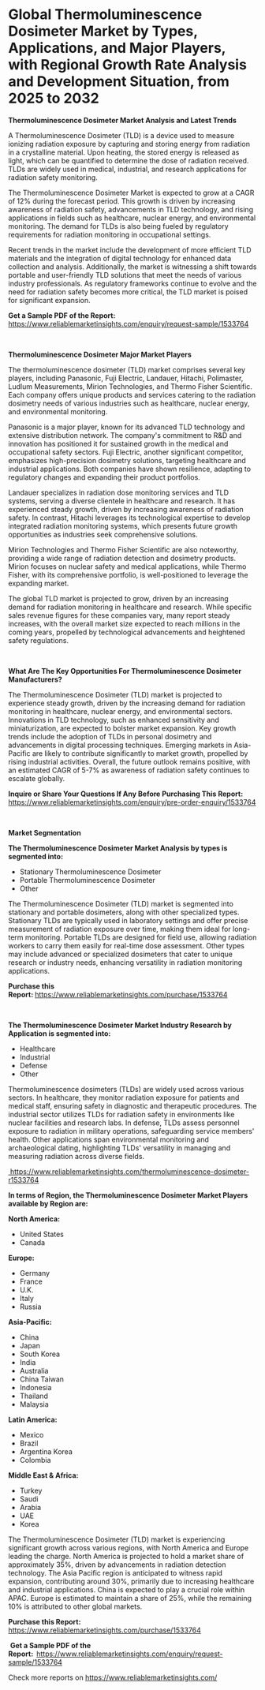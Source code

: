 <p><h1>Global Thermoluminescence Dosimeter Market by Types, Applications, and Major Players, with Regional Growth Rate Analysis and Development Situation, from 2025 to 2032</h1></p><p><strong>Thermoluminescence Dosimeter Market Analysis and Latest Trends</strong></p>
<p><p>A Thermoluminescence Dosimeter (TLD) is a device used to measure ionizing radiation exposure by capturing and storing energy from radiation in a crystalline material. Upon heating, the stored energy is released as light, which can be quantified to determine the dose of radiation received. TLDs are widely used in medical, industrial, and research applications for radiation safety monitoring.</p><p>The Thermoluminescence Dosimeter Market is expected to grow at a CAGR of 12% during the forecast period. This growth is driven by increasing awareness of radiation safety, advancements in TLD technology, and rising applications in fields such as healthcare, nuclear energy, and environmental monitoring. The demand for TLDs is also being fueled by regulatory requirements for radiation monitoring in occupational settings.</p><p>Recent trends in the market include the development of more efficient TLD materials and the integration of digital technology for enhanced data collection and analysis. Additionally, the market is witnessing a shift towards portable and user-friendly TLD solutions that meet the needs of various industry professionals. As regulatory frameworks continue to evolve and the need for radiation safety becomes more critical, the TLD market is poised for significant expansion.</p></p>
<p><strong>Get a Sample PDF of the Report:&nbsp;</strong> <a href="https://www.reliablemarketinsights.com/enquiry/request-sample/1533764?utm_campaign=3196&utm_medium=2&utm_source=Github&utm_content=ia&utm_term=08042025&utm_id=thermoluminescence-dosimeter">https://www.reliablemarketinsights.com/enquiry/request-sample/1533764</a></p>
<p>&nbsp;</p>
<p><strong>Thermoluminescence Dosimeter Major Market Players</strong></p>
<p><p>The thermoluminescence dosimeter (TLD) market comprises several key players, including Panasonic, Fuji Electric, Landauer, Hitachi, Polimaster, Ludlum Measurements, Mirion Technologies, and Thermo Fisher Scientific. Each company offers unique products and services catering to the radiation dosimetry needs of various industries such as healthcare, nuclear energy, and environmental monitoring.</p><p>Panasonic is a major player, known for its advanced TLD technology and extensive distribution network. The company's commitment to R&D and innovation has positioned it for sustained growth in the medical and occupational safety sectors. Fuji Electric, another significant competitor, emphasizes high-precision dosimetry solutions, targeting healthcare and industrial applications. Both companies have shown resilience, adapting to regulatory changes and expanding their product portfolios.</p><p>Landauer specializes in radiation dose monitoring services and TLD systems, serving a diverse clientele in healthcare and research. It has experienced steady growth, driven by increasing awareness of radiation safety. In contrast, Hitachi leverages its technological expertise to develop integrated radiation monitoring systems, which presents future growth opportunities as industries seek comprehensive solutions.</p><p>Mirion Technologies and Thermo Fisher Scientific are also noteworthy, providing a wide range of radiation detection and dosimetry products. Mirion focuses on nuclear safety and medical applications, while Thermo Fisher, with its comprehensive portfolio, is well-positioned to leverage the expanding market.</p><p>The global TLD market is projected to grow, driven by an increasing demand for radiation monitoring in healthcare and research. While specific sales revenue figures for these companies vary, many report steady increases, with the overall market size expected to reach millions in the coming years, propelled by technological advancements and heightened safety regulations.</p></p>
<p>&nbsp;</p>
<p><strong>What Are The Key Opportunities For Thermoluminescence Dosimeter Manufacturers?</strong></p>
<p><p>The Thermoluminescence Dosimeter (TLD) market is projected to experience steady growth, driven by the increasing demand for radiation monitoring in healthcare, nuclear energy, and environmental sectors. Innovations in TLD technology, such as enhanced sensitivity and miniaturization, are expected to bolster market expansion. Key growth trends include the adoption of TLDs in personal dosimetry and advancements in digital processing techniques. Emerging markets in Asia-Pacific are likely to contribute significantly to market growth, propelled by rising industrial activities. Overall, the future outlook remains positive, with an estimated CAGR of 5-7% as awareness of radiation safety continues to escalate globally.</p></p>
<p><strong>Inquire or Share Your Questions If Any Before Purchasing This Report:</strong> <a href="https://www.reliablemarketinsights.com/enquiry/pre-order-enquiry/1533764?utm_campaign=3196&utm_medium=2&utm_source=Github&utm_content=ia&utm_term=08042025&utm_id=thermoluminescence-dosimeter">https://www.reliablemarketinsights.com/enquiry/pre-order-enquiry/1533764</a></p>
<p>&nbsp;</p>
<p><strong>Market Segmentation</strong></p>
<p><strong>The Thermoluminescence Dosimeter Market Analysis by types is segmented into:</strong></p>
<p><ul><li>Stationary Thermoluminescence Dosimeter</li><li>Portable Thermoluminescence Dosimeter</li><li>Other</li></ul></p>
<p><p>The Thermoluminescence Dosimeter (TLD) market is segmented into stationary and portable dosimeters, along with other specialized types. Stationary TLDs are typically used in laboratory settings and offer precise measurement of radiation exposure over time, making them ideal for long-term monitoring. Portable TLDs are designed for field use, allowing radiation workers to carry them easily for real-time dose assessment. Other types may include advanced or specialized dosimeters that cater to unique research or industry needs, enhancing versatility in radiation monitoring applications.</p></p>
<p><strong>Purchase this Report:&nbsp;</strong><a href="https://www.reliablemarketinsights.com/purchase/1533764?utm_campaign=3196&utm_medium=2&utm_source=Github&utm_content=ia&utm_term=08042025&utm_id=thermoluminescence-dosimeter">https://www.reliablemarketinsights.com/purchase/1533764</a></p>
<p>&nbsp;</p>
<p><strong>The Thermoluminescence Dosimeter Market Industry Research by Application is segmented into:</strong></p>
<p><ul><li>Healthcare</li><li>Industrial</li><li>Defense</li><li>Other</li></ul></p>
<p><p>Thermoluminescence dosimeters (TLDs) are widely used across various sectors. In healthcare, they monitor radiation exposure for patients and medical staff, ensuring safety in diagnostic and therapeutic procedures. The industrial sector utilizes TLDs for radiation safety in environments like nuclear facilities and research labs. In defense, TLDs assess personnel exposure to radiation in military operations, safeguarding service members' health. Other applications span environmental monitoring and archaeological dating, highlighting TLDs' versatility in managing and measuring radiation across diverse fields.</p></p>
<p><a href="https://www.reliablemarketinsights.com/thermoluminescence-dosimeter-r1533764?utm_campaign=3196&utm_medium=2&utm_source=Github&utm_content=ia&utm_term=08042025&utm_id=thermoluminescence-dosimeter">&nbsp;https://www.reliablemarketinsights.com/thermoluminescence-dosimeter-r1533764</a></p>
<p><strong>In terms of Region, the Thermoluminescence Dosimeter Market Players available by Region are:</strong></p>
<p>
    <p> <strong> North America: </strong>
        <ul>
            <li>United States</li>
            <li>Canada</li>
        </ul>
        </p> 
    <p> <strong> Europe: </strong>
        <ul>
            <li>Germany</li>
            <li>France</li>
            <li>U.K.</li>
            <li>Italy</li>
            <li>Russia</li>
        </ul>
        </p> 
    <p> <strong> Asia-Pacific: </strong>
        <ul>
            <li>China</li>
            <li>Japan</li>
            <li>South Korea</li>
            <li>India</li>
            <li>Australia</li>
            <li>China Taiwan</li>
            <li>Indonesia</li>
            <li>Thailand</li>
            <li>Malaysia</li>
        </ul>
        </p> 
    <p> <strong> Latin America: </strong>
        <ul>
            <li>Mexico</li>
            <li>Brazil</li>
            <li>Argentina Korea</li>
            <li>Colombia</li>
        </ul>
        </p> 
    <p> <strong> Middle East & Africa: </strong>
        <ul>
            <li>Turkey</li>
            <li>Saudi</li>
            <li>Arabia</li>
            <li>UAE</li>
            <li>Korea</li>
        </ul>
    </p>
    </p>
<p><p>The Thermoluminescence Dosimeter (TLD) market is experiencing significant growth across various regions, with North America and Europe leading the charge. North America is projected to hold a market share of approximately 35%, driven by advancements in radiation detection technology. The Asia Pacific region is anticipated to witness rapid expansion, contributing around 30%, primarily due to increasing healthcare and industrial applications. China is expected to play a crucial role within APAC. Europe is estimated to maintain a share of 25%, while the remaining 10% is attributed to other global markets.</p></p>
<p><strong>Purchase this Report: </strong><a href="https://www.reliablemarketinsights.com/purchase/1533764?utm_campaign=3196&utm_medium=2&utm_source=Github&utm_content=ia&utm_term=08042025&utm_id=thermoluminescence-dosimeter">https://www.reliablemarketinsights.com/purchase/1533764</a></p>
<p>&nbsp;<strong>Get a Sample PDF of the Report:&nbsp;&nbsp;</strong><a href="https://www.reliablemarketinsights.com/enquiry/request-sample/1533764?utm_campaign=3196&utm_medium=2&utm_source=Github&utm_content=ia&utm_term=08042025&utm_id=thermoluminescence-dosimeter">https://www.reliablemarketinsights.com/enquiry/request-sample/1533764</a></p>
<p><strong></strong></p>
<p>Check more reports on <a href="https://www.reliablemarketinsights.com/?utm_campaign=3196&utm_medium=2&utm_source=Github&utm_content=ia&utm_term=08042025&utm_id=thermoluminescence-dosimeter">https://www.reliablemarketinsights.com/</a></p>